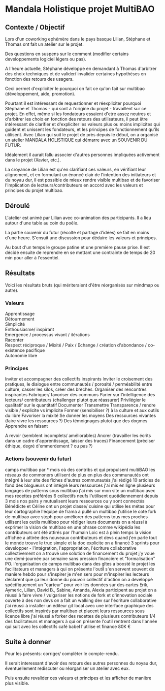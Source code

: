 


# Mandala Holistique projet MultiBAO

## Contexte / Objectif

Lors d'un coworking ephémère dans le pays basque Lilian, Stéphane et Thomas ont fait un atelier sur le projet.

Des questions en suspens sur le comment (modifier certains developpements logiciel légers ou pas).

A l'heure actuelle, Stéphane développe en demandant à Thomas d'arbitrer des choix techniques et de valider/ invalider certaines hypothèses en fonction des retours des usagers.

Ceci permet d'expliciter le pourquoi on fait ce qu'on fait sur multibao (développement, aide, promotion).

Pourtant il est intéressant de requestionner et réexpliciter pourquoi Stéphane et Thomas - qui sont à l'origine du projet - travaillent sur ce projet. En effet, même si les fondateurs essaient d'etre assez neutres et d'arbitrer les choix en fonction des retours des utilisateurs, il peut être intéressant de clarifier et d'expliciter les valeurs plus ou moins implicites qui guident et unissent les fondateurs, et les principes de fonctionnement qu'ils utilisent. Avec Lilian qui suit le projet de près depuis le début, on a organisé un atelier MANDALA HOLISTIQUE qui démarre avec un SOUVENIR DU FUTUR.

Idéalement il aurait fallu associer d'autres personnes impliquées activement dans le projet (Xavier, etc.).

La croyance de Lilian est qu'en clarifiant ces valeurs, en vérifiant leur alignement, et en formulant un énoncé clair de l'intention des initiateurs et du noyau dur, il est possible de mieux rendre visible multibao et de favoriser l'implication de lecteurs/contributeurs en accord avec les valeurs et principes du projet multibao.

## Déroulé

L'atelier est animé par Lilian avec co-animation des participants. Il a lieu autour d'une table au coin du poêle.

La partie souvenir du futur (récolte et partage d'idées) se fait en moins d'une heure. S'ensuit une discussion pour déduire les valeurs et principes.

Au bout d'un temps le groupe patine et une première pause prise. Il est décidé ensuite de reprendre en se mettant une contrainte de temps de 20 min pour aller à l'essentiel.

## Résultats

Voici les résultats bruts (qui mériteraient d'être réorganisés sur mindmap ou autre).

### Valeurs

Apprentissage  
Détournement  
Simplicité  
Enthousiasme/ inspirant  
Emergence / processus vivant / itérations  
Raconter  
Respect réciproque / Mixité / Paix / Echange / création d'abondance / co-existence pacifique  
Autonomie libre  

### Principes

Inviter et accompagner des collectifs inspirants
Inviter le croisement des pratiques, le dialogue entre communautés / porosité / perméabilité entre culture, casser les silos, créer des brèches.
Organiser des rencontres inspirantes
Fabriquer/ favoriser des communs
Parier sur l'intelligence des lecteurs/ contributeurs (challenger plutot que réassurer)
Privilégier le qualitatif sur le quantitatif
Documenter 
Transmettre
Transparence / rendre visible / explicite vs implicite
Former (sensibiliser ?) à la culture et aux outils du libre
Favoriser la mixité
Se donner les moyens
Des ressources vivantes (faire vivre les ressources ?)
Des témoignages plutot que des dogmes
Apprendre en faisant

A revoir (semblent incomplets/ améliorables)
Ancrer (travailler les écrits dans un cadre d'apprentissage, laisser des traces)
Financement (préciser éthique, degré d'emmerdement ? ou pas ?)


### Actions (souvenir du futur)

camps multibao par * mois où des contribs et qui propulsent multiBAO
les réseaux de commoners utilisent de plus en plus
des communautés ont intégré à leur site des fiches d'autres communautés
j'ai rédigé 10 articles de fond
des blogueurs ont intégré leurs ressources
j'ai mis en ligne plusieurs langages de patterns sous multibao
j'ai mis sur mon site un multibao avec mes recettes préférées
6 collectifs neufs l'utilisent quotidiennement depuis 3 mois
nos pairs y mutualisent leurs ressources ou y sont connectés
Bénédicte et Céline ont un projet classe/ cuisine qui utilise les métas pour leur cartographie
l'équipe de frama a pullé un multibao
j'utilise le cote fork de multibao avec steph pour améliorer des patterns
tous mes proches utilisent les outils multibao pour rédiger leurs documents 
on a réussi à exprimer la vision de multibao en une phrase comme wikipédia
les contributeurs ont été attirés par l'humain
Loic est à plein temps
la vision affichée a attirée des nouveaux contributeurs et devs
quand j'en parle tout le monde trouve le truc simple et la doc explicite
on a financé 3 sprints pour developper - l'intégration, l'appropriation, l'écriture collaborative
collectivement on a trouvé une solution de financement du projet
j'y voue une demi-journée par semaine sans pression financière et "formalisation" PO.
l'organisation de camps multibao dans des gîtes a boosté le projet
les facilitateurs et managers à qui on présente l'outil s'en servent souvent de manière hebdo pour s'inspirer
je m'en sers pour m'inspirer
les lecteurs déclarent que ça leur donne du pouvoir collectif d'action
on a developpé spécifiquement un "carteur" pour voir les données sur des cartes
Erik, Aymeric, Lilian, David B., Sabine, Amanda, Alexia participent au projet
on a réussi à faire vivre / vulgariser les notions de fork et d'innovation sociale ouverte à des non devs
on a fait un walking dev sur l'écriture collaborative
j'ai réussi à installer un éditeur git local avec une interface graphique
des collectifs sont inspirés par multibao et placent leurs ressources sous licence libre
j'ai réussi a forker des recettes de plusieurs contributeurs
1/4 des facilitateurs et managers à qui on présente l'outil rentrent dans l'année qui suit avec les collectifs
café babel l'utilise et finance 80K €


## Suite à donner

Pour les présents: corriger/ compléter le compte-rendu.

Il serait interessant d'avoir des retours des autres personnes du noyau dur, éventuellement rediscuter ou réorganiser un atelier avec eux.

Puis ensuite revalider ces valeurs et principes et les afficher de manière plus visible.


